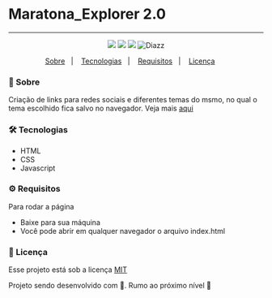 # Maratona_Explorer 2.0

***

 <p align="center">  
      <a>
          <img src="https://img.shields.io/github/repo-size/wevdiaz/explorer2_0?color=%23E91E63">        
      </a>  
      <a>
          <img src="https://img.shields.io/github/license/wevdiaz/explorer2_0?color=%23E91E63">        
      </a>      
      <a>
          <img src="https://img.shields.io/github/languages/count/wevdiaz/explorer2_0?color=%23E91E63">       
      </a>      
      <a>          
          <img alt="Diazz" src="https://img.shields.io/badge/made%20by-Diazz-explorer2_0?color=%23E91E63"> 
      </a>      
  </p> 

<p align="center">
    <a href="#speech_balloon-sobre">Sobre</a>&nbsp;&nbsp;&nbsp;|&nbsp;&nbsp;&nbsp;
    <a href="#hammer_and_wrench-tecnologias">Tecnologias</a>&nbsp;&nbsp;&nbsp;|&nbsp;&nbsp;&nbsp;
    <a href="#gear-requisitos">Requisitos</a>&nbsp;&nbsp;&nbsp;|&nbsp;&nbsp;&nbsp;
    <a href="#scroll-licença">Licença</a>&nbsp;&nbsp;&nbsp;&nbsp;&nbsp;&nbsp;    
</p>

### :speech_balloon: Sobre
Criação de links para redes sociais e diferentes temas do msmo, no qual o tema escolhido fica salvo no navegador. Veja mais [aqui](https://wevdiaz.github.io/explorer2_0/)
 
 ### :hammer_and_wrench: Tecnologias
 
 * HTML
 * CSS
 * Javascript

### :gear: Requisitos

Para rodar a página

* Baixe para sua máquina
* Você pode abrir em qualquer navegador o arquivo index.html

### :scroll: Licença

Esse projeto está sob a licença [MIT](https://github.com/wevdiaz/explorer2_0/blob/main/LICENSE)

Projeto sendo desenvolvido com :blue_heart:. Rumo ao próximo nível :rocket: 

